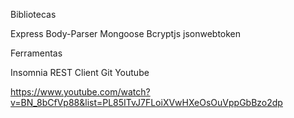 Bibliotecas

Express
Body-Parser
Mongoose
Bcryptjs
jsonwebtoken

Ferramentas

Insomnia REST Client
Git
Youtube

https://www.youtube.com/watch?v=BN_8bCfVp88&list=PL85ITvJ7FLoiXVwHXeOsOuVppGbBzo2dp